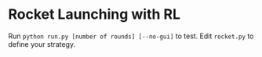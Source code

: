 # Rocket Launching with RL
Run `python run.py [number of rounds] [--no-gui]` to test. Edit `rocket.py` to define your strategy.